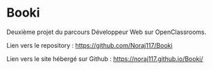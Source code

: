# Booki
Deuxième projet du parcours Développeur Web sur OpenClassrooms.

Lien vers le repository : https://github.com/Noraj117/Booki

Lien vers le site hébergé sur Github : https://noraj117.github.io/Booki/

